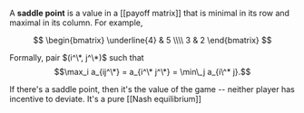 A **saddle point** is a value in a [[payoff matrix]] that is minimal in its row and maximal in its column. For example,

$$
\begin{bmatrix}
\underline{4} & 5 \\\\
3 & 2 
\end{bmatrix}
$$


Formally, pair $(i^\*, j^\*)$ such that $$\max_i a_{ij^\*} = a_{i^\* j^\*} = \min\_j a_{i\^* j}.$$ 


If there's a saddle point, then it's the value of the game -- neither player has incentive to deviate. It's a pure [[Nash equilibrium]]